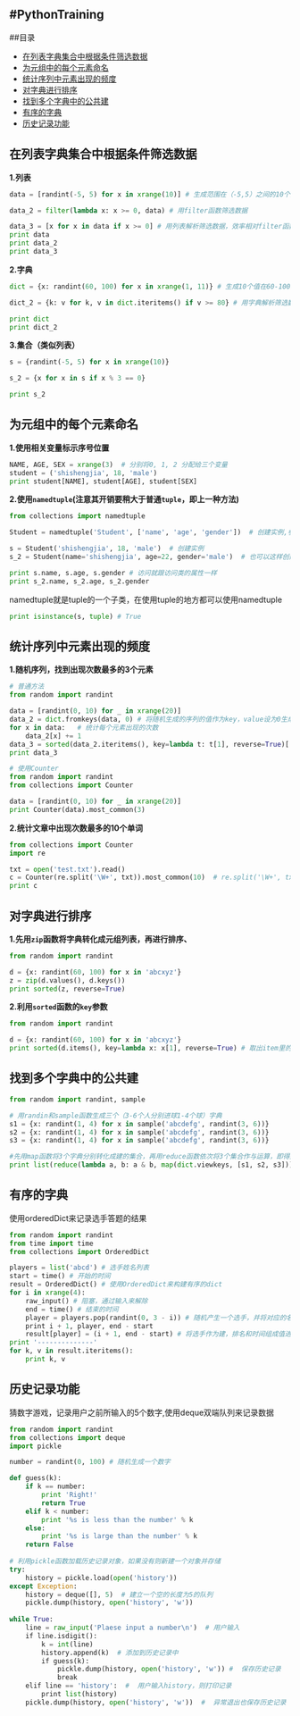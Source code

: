#PythonTraining
---------------


##目录
* [在列表字典集合中根据条件筛选数据](#在列表字典集合中根据条件筛选数据)
* [为元组中的每个元素命名](#为元组中的每个元素命名)
* [统计序列中元素出现的频度](#统计序列中元素出现的频度)
* [对字典进行排序](#对字典进行排序)
* [找到多个字典中的公共建](#找到多个字典中的公共建)
* [有序的字典](#有序的字典)
* [历史记录功能](#历史记录功能)


在列表字典集合中根据条件筛选数据
---------------------------------

**1.列表**
```python
data = [randint(-5, 5) for x in xrange(10)] # 生成范围在（-5,5）之间的10个数

data_2 = filter(lambda x: x >= 0, data) # 用filter函数筛选数据

data_3 = [x for x in data if x >= 0] # 用列表解析筛选数据，效率相对filter函数更高
print data
print data_2
print data_3
```

**2.字典**
```python
dict = {x: randint(60, 100) for x in xrange(1, 11)} # 生成10个值在60-100之间的数据

dict_2 = {k: v for k, v in dict.iteritems() if v >= 80} # 用字典解析筛选数据

print dict
print dict_2
```

**3.集合（类似列表）**
```python
s = {randint(-5, 5) for x in xrange(10)}

s_2 = {x for x in s if x % 3 == 0}

print s_2
```

为元组中的每个元素命名
-------------------------

**1.使用相关变量标示序号位置**
```python
NAME, AGE, SEX = xrange(3)  # 分别将0, 1, 2 分配给三个变量
student = ('shishengjia', 18, 'male')
print student[NAME], student[AGE], student[SEX]
```

**2.使用`namedtuple`(注意其开销要稍大于普通`tuple`，即上一种方法)**
```python
from collections import namedtuple

Student = namedtuple('Student', ['name', 'age', 'gender'])  # 创建实例,参数为类型名字以及各个字段名字

s = Student('shishengjia', 18, 'male')  # 创建实例
s_2 = Student(name='shishengjia', age=22, gender='male')  # 也可以这样创建

print s.name, s.age, s.gender # 访问就跟访问类的属性一样
print s_2.name, s_2.age, s_2.gender
```

namedtuple就是tuple的一个子类，在使用tuple的地方都可以使用namedtuple
```python
print isinstance(s, tuple) # True
```


统计序列中元素出现的频度
-------------------------

**1.随机序列，找到出现次数最多的3个元素**
```python
# 普通方法
from random import randint

data = [randint(0, 10) for _ in xrange(20)] 
data_2 = dict.fromkeys(data, 0) # 将随机生成的序列的值作为key，value设为0生成一个dict
for x in data:   # 统计每个元素出现的次数
    data_2[x] += 1
data_3 = sorted(data_2.iteritems(), key=lambda t: t[1], reverse=True)[:3] # 对dict根据value进行排序并取前3名
print data_3
```

```python
# 使用Counter
from random import randint
from collections import Counter

data = [randint(0, 10) for _ in xrange(20)] 
print Counter(data).most_common(3) 
```

**2.统计文章中出现次数最多的10个单词**
```python
from collections import Counter
import re

txt = open('test.txt').read()
c = Counter(re.split('\W+', txt)).most_common(10)  # re.split('\W+', txt)以非字母作为分割将文章拆散成单词组成的列表
print c
```

对字典进行排序
-------------------------
**1.先用`zip`函数将字典转化成元组列表，再进行排序、**
```python
from random import randint

d = {x: randint(60, 100) for x in 'abcxyz'}
z = zip(d.values(), d.keys()) 
print sorted(z, reverse=True)
```

**2.利用`sorted`函数的`key`参数**
```python
from random import randint

d = {x: randint(60, 100) for x in 'abcxyz'}
print sorted(d.items(), key=lambda x: x[1], reverse=True) # 取出item里的第二个值也就是value作为比较依据
```


找到多个字典中的公共建
-------------------------
```python
from random import randint, sample

# 用randin和sample函数生成三个（3-6个人分别进球1-4个球）字典
s1 = {x: randint(1, 4) for x in sample('abcdefg', randint(3, 6))}
s2 = {x: randint(1, 4) for x in sample('abcdefg', randint(3, 6))}
s3 = {x: randint(1, 4) for x in sample('abcdefg', randint(3, 6))}

#先用map函数将3个字典分别转化成建的集合，再用reduce函数依次将3个集合作与运算，即得到每轮都进球的人 
print list(reduce(lambda a, b: a & b, map(dict.viewkeys, [s1, s2, s3])))
```

有序的字典
------------
使用orderedDict来记录选手答题的结果
```python
from random import randint
from time import time
from collections import OrderedDict

players = list('abcd') # 选手姓名列表
start = time() # 开始的时间
result = OrderedDict() # 使用OrderedDict来构建有序的dict
for i in xrange(4):
    raw_input() # 阻塞，通过输入来解除
    end = time() # 结束的时间
    player = players.pop(randint(0, 3 - i)) # 随机产生一个选手，并将对应的名字从list里pop
    print i + 1, player, end - start
    result[player] = (i + 1, end - start) # 将选手作为建，排名和时间组成值进行存储
print '--------------'
for k, v in result.iteritems():
    print k, v
```

历史记录功能
---------------
猜数字游戏，记录用户之前所输入的5个数字,使用deque双端队列来记录数据
```python
from random import randint
from collections import deque
import pickle

number = randint(0, 100) # 随机生成一个数字

def guess(k):
    if k == number:
        print 'Right!'
        return True
    elif k < number:
        print '%s is less than the number' % k
    else:
        print '%s is large than the number' % k
    return False
    
# 利用pickle函数加载历史记录对象，如果没有则新建一个对象并存储
try:
    history = pickle.load(open('history'))  
except Exception:
    history = deque([], 5)  # 建立一个空的长度为5的队列
    pickle.dump(history, open('history', 'w'))
    
while True:
    line = raw_input('Plaese input a number\n')  # 用户输入
    if line.isdigit(): 
        k = int(line)
        history.append(k)  # 添加到历史记录中
        if guess(k):
            pickle.dump(history, open('history', 'w')) #  保存历史记录
            break
    elif line == 'history':  #  用户输入history，则打印记录
        print list(history)
    pickle.dump(history, open('history', 'w'))  #  异常退出也保存历史记录
```
